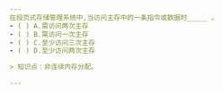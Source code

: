 ```yaml
---
在段页式存储管理系统中,当访问主存中的一条指令或数据时_____ 。
- ( ) A.需访问两次主存 
- ( ) B.需访问一次主存 
- ( ) C.至少访问三次主存 
- ( ) D.至少访问两次主存

> 知识点：非连续内存分配。

---
```

